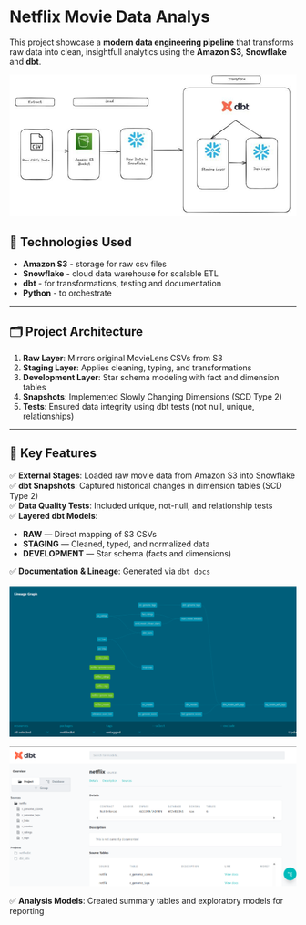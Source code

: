 # Netflix Movie Data Analys 

This project showcase a **modern data engineering pipeline** that transforms raw data into clean,
insightfull analytics using the **Amazon S3**, **Snowflake** and **dbt**.

![Project view](1751834521194.jpeg)

## 🔧 Technologies Used

- **Amazon S3** - storage for raw csv files
- **Snowflake** - cloud data warehouse for scalable ETL
- **dbt** - for transformations, testing and documentation
- **Python** - to orchestrate

---

## 🗂️ Project Architecture

1. **Raw Layer**: Mirrors original MovieLens CSVs from S3  
2. **Staging Layer**: Applies cleaning, typing, and transformations  
3. **Development Layer**: Star schema modeling with fact and dimension tables  
4. **Snapshots**: Implemented Slowly Changing Dimensions (SCD Type 2)  
5. **Tests**: Ensured data integrity using dbt tests (not null, unique, relationships)

---

## 🔹 Key Features

✅ **External Stages**: Loaded raw movie data from Amazon S3 into Snowflake  
✅ **dbt Snapshots**: Captured historical changes in dimension tables (SCD Type 2)  
✅ **Data Quality Tests**: Included unique, not-null, and relationship tests  
✅ **Layered dbt Models**:
- **RAW** — Direct mapping of S3 CSVs
- **STAGING** — Cleaned, typed, and normalized data
- **DEVELOPMENT** — Star schema (facts and dimensions)

✅ **Documentation & Lineage**: Generated via `dbt docs` 

![lineage graph](3.png)

![dbt](4.png)

✅ **Analysis Models**: Created summary tables and exploratory models for reporting




